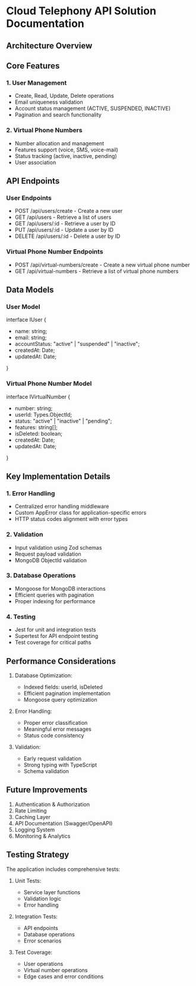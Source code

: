 # Cloud Telephony API Solution Documentation

## Architecture Overview

## Core Features

### 1. User Management

- Create, Read, Update, Delete operations
- Email uniqueness validation
- Account status management (ACTIVE, SUSPENDED, INACTIVE)
- Pagination and search functionality

### 2. Virtual Phone Numbers

- Number allocation and management
- Features support (voice, SMS, voice-mail)
- Status tracking (active, inactive, pending)
- User association

## API Endpoints

### User Endpoints

- POST /api/users/create - Create a new user
- GET /api/users - Retrieve a list of users
- GET /api/users/:id - Retrieve a user by ID
- PUT /api/users/:id - Update a user by ID
- DELETE /api/users/:id - Delete a user by ID

### Virtual Phone Number Endpoints

- POST /api/virtual-numbers/create - Create a new virtual phone number
- GET /api/virtual-numbers - Retrieve a list of virtual phone numbers

## Data Models

### User Model

interface IUser {

- name: string;
- email: string;
- accountStatus: "active" | "suspended" | "inactive";
- createdAt: Date;
- updatedAt: Date;

}

### Virtual Phone Number Model

interface IVirtualNumber {

- number: string;
- userId: Types.ObjectId;
- status: "active" | "inactive" | "pending";
- features: string[];
- isDeleted: boolean;
- createdAt: Date;
- updatedAt: Date;

}

## Key Implementation Details

### 1. Error Handling

- Centralized error handling middleware
- Custom AppError class for application-specific errors
- HTTP status codes alignment with error types

### 2. Validation

- Input validation using Zod schemas
- Request payload validation
- MongoDB ObjectId validation

### 3. Database Operations

- Mongoose for MongoDB interactions
- Efficient queries with pagination
- Proper indexing for performance

### 4. Testing

- Jest for unit and integration tests
- Supertest for API endpoint testing
- Test coverage for critical paths

## Performance Considerations

1. Database Optimization:

   - Indexed fields: userId, isDeleted
   - Efficient pagination implementation
   - Mongoose query optimization

2. Error Handling:

   - Proper error classification
   - Meaningful error messages
   - Status code consistency

3. Validation:
   - Early request validation
   - Strong typing with TypeScript
   - Schema validation

## Future Improvements

1. Authentication & Authorization
2. Rate Limiting
3. Caching Layer
4. API Documentation (Swagger/OpenAPI)
5. Logging System
6. Monitoring & Analytics

## Testing Strategy

The application includes comprehensive tests:

1. Unit Tests:

   - Service layer functions
   - Validation logic
   - Error handling

2. Integration Tests:

   - API endpoints
   - Database operations
   - Error scenarios

3. Test Coverage:
   - User operations
   - Virtual number operations
   - Edge cases and error conditions
